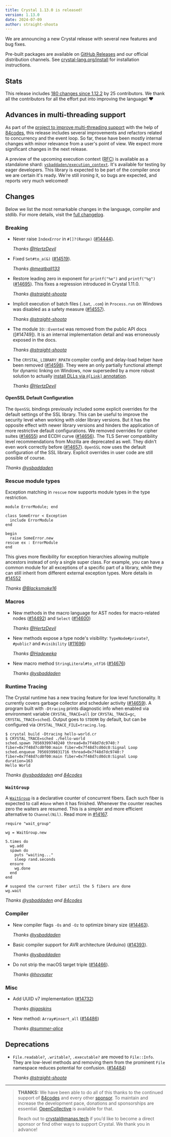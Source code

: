 ```yaml
---
title: Crystal 1.13.0 is released!
version: 1.13.0
date: 2024-07-09
author: straight-shoota
---
```

We are announcing a new Crystal release with several new features and bug fixes.

Pre-built packages are available on [GitHub Releases](https://github.com/crystal-lang/crystal/releases/tag/1.13.0)
and our official distribution channels.
See [crystal-lang.org/install](https://crystal-lang.org/install/) for
installation instructions.

## Stats

This release includes [180 changes since 1.12.2](https://github.com/crystal-lang/crystal/pulls?q=is%3Apr+milestone%3A1.13.0)
by 25 contributors. We thank all the contributors for all the effort put into
improving the language! ❤️

## Advances in multi-threading support

As part of the [project to improve multi-threading support](/2024/02/09/84codes-manas-mt) with the help of [84codes],
this release includes several improvements and refactors related to concurrency and the event loop. So far, these have been mostly internal changes with minor relevance from a user's point of view. We expect more significant changes in the next release.

A preview of the upcoming execution context ([RFC](https://github.com/crystal-lang/rfcs/pull/2)) is available as a standalone shard: [`ysbaddaden/execution_context`](https://github.com/ysbaddaden/execution_context). It's available for testing by eager developers. This library is expected to be part of the compiler once we are certain it's ready.  We're still ironing it, so bugs are expected, and reports very much welcomed!

## Changes

Below we list the most remarkable changes in the language, compiler and stdlib.
For more details, visit the [full changelog](https://github.com/crystal-lang/crystal/releases/tag/1.13.0).

### Breaking

- Never raise `IndexError` in `#[]?(Range)` ([#14444](https://github.com/crystal-lang/crystal/pull/14444)).

  _Thanks [@HertzDevil]_

- Fixed `Set#to_a(&)` ([#14519](https://github.com/crystal-lang/crystal/pull/14519)).

  _Thanks [@meatball133]_

- Restore leading zero in exponent for `printf("%e")` and `printf("%g")` ([#14695](https://github.com/crystal-lang/crystal/issues/14682)). This fixes a regression introduced in Crystal 1.11.0.

  _Thanks [@straight-shoota]_

- Implicit execution of batch files (`.bat`, `.com`) in `Process.run` on Windows was disabled as a safety measure ([#14557](https://github.com/crystal-lang/crystal/pull/14557)).

  _Thanks [@straight-shoota]_

- The module `IO::Evented` was removed from the public API docs  ([#14749]). It is an internal implementation detail and was erroneously exposed in the docs.

  _Thanks [@straight-shoota]_

- The `CRYSTAL_LIBRARY_RPATH` compiler config and delay-load helper have been removed ([#14598](https://github.com/crystal-lang/crystal/pull/14598)). They were an only partially functional attempt for dynamic linking on Windows, now superseded by a more robust solution to actually [install DLLs via `@[Link]` annotation](https://github.com/crystal-lang/crystal/issues/13858).

  _Thanks [@HertzDevil]_

#### OpenSSL Default Configuration

The `OpenSSL` bindings previously included some explicit overrides for the default settings of the SSL library. This can be useful to improve the security level when working with older library versions. But it has the opposite effect with newer library versions and hinders the application of more restrictive default configurations.
We removed overrides for cipher suites ([#14655](https://github.com/crystal-lang/crystal/pull/14655)) and ECDH curve ([#14656](https://github.com/crystal-lang/crystal/pull/14656)). The TLS Server compatibility level recommendations from Mozilla are deprecated as well. They didn't even work correctly before ([#14657](https://github.com/crystal-lang/crystal/pull/14657)).
`OpenSSL` now uses the default configuration of the SSL library. Explicit overrides in user code are still possible of course.

_Thanks [@ysbaddaden]_

### Rescue module types

Exception matching in `rescue` now supports module types in the type restriction.

```crystal
module ErrorModule; end

class SomeError < Exception
  include ErrorModule
end

begin
  raise SomeError.new
rescue ex : ErrorModule
end
```

 This gives more flexibility for exception hierarchies allowing multiple ancestors instead of only a single super class. For example, you can have a common module for all exceptions of a specific part of a library, while they can still inherit from different external exception types.
 More details in [#14552](https://github.com/crystal-lang/crystal/pull/14552)

_Thanks [@Blacksmoke16]_

### Macros

- New methods in the macro language for AST nodes for macro-related nodes ([#14492](https://github.com/crystal-lang/crystal/pull/14492)) and `Select` ([#14600](https://github.com/crystal-lang/crystal/pull/14600))

  _Thanks [@HertzDevil]_
- New methods expose a type node's visibility: `TypeNode#private?`, `#public?` and `#visibility` ([#11696](https://github.com/crystal-lang/crystal/pull/11696))

  _Thanks [@Hadeweka]_
- New macro method `StringLiteral#to_utf16` ([#14676](https://github.com/crystal-lang/crystal/pull/14676))

  _Thanks [@ysbaddaden]_

### Runtime Tracing

The Crystal runtime has a new tracing feature for low level functionality. It currently covers garbage collector and scheduler activity ([#14659](https://github.com/crystal-lang/crystal/pull/14659)).
A program built with `-Dtracing` prints diagnostic info when enabled via environment variable `CRYSTAL_TRACE=all` (or `CRYSTAL_TRACE=gc`, `CRYSTAL_TRACE=sched`). Output goes to `STDERR` by default, but can be configured via `CRYSTAL_TRACE_FILE=tracing.log`.

```console
$ crystal build -Dtracing hello-world.cr
$ CRYSTAL_TRACE=sched ./hello-world
sched.spawn 70569399740240 thread=0x7f48d7dc9740:? fiber=0x7f48d7cd0f00:main fiber=0x7f48d7cd0dc0:Signal Loop
sched.enqueue 70569399831716 thread=0x7f48d7dc9740:? fiber=0x7f48d7cd0f00:main fiber=0x7f48d7cd0dc0:Signal Loop duration=163
Hello World
```

_Thanks [@ysbaddaden] and [84codes]_

### `WaitGroup`

A [`WaitGroup`](https://crystal-lang.org/api/1.13.0/WaitGroup.html) is a declarative counter of concurrent fibers. Each such fiber is expected to call `#done` when it has finished. Whenever the counter reaches zero the waiters are resumed.
This is a simpler and more efficient alternative to `Channel(Nil)`.
Read more in [#14167](https://github.com/crystal-lang/crystal/pull/14167).

```crystal
require "wait_group"

wg = WaitGroup.new

5.times do
  wg.add
  spawn do
    puts "waiting..."
    sleep rand.seconds
  ensure
    wg.done
  end
end

# suspend the current fiber until the 5 fibers are done
wg.wait
```

_Thanks [@ysbaddaden] and [84codes](https://www.84codes.com/)_

### Compiler

- New compiler flags `-Os` and `-Oz` to optimize binary size ([#14463](https://github.com/crystal-lang/crystal/pull/14463)).

  _Thanks [@ysbaddaden]_

- Basic compiler support for AVR architecture (Arduino) ([#14393](https://github.com/crystal-lang/crystal/pull/14393)).

  _Thanks [@ysbaddaden]_

- Do not strip the macOS target triple ([#14466](https://github.com/crystal-lang/crystal/pull/14466)).

  _Thanks [@hovsater]_

### Misc

- Add UUID v7 implementation ([#14732](https://github.com/crystal-lang/crystal/pull/14732))

  _Thanks [@jgaskins]_

- New method: `Array#insert_all` ([#14486](https://github.com/crystal-lang/crystal/pull/14486))

  _Thanks [@summer-alice]_

## Deprecations

- `File.readable?`, `.writable?`, `.executable?` are moved to `File::Info`. They are low-level methods and removing them from the prominent `File` namespace reduces potential for confusion. ([#14484](https://github.com/crystal-lang/crystal/pull/14484))

  _Thanks [@straight-shoota]_

---

> **THANKS:**
> We have been able to do all of this thanks to the continued support of [84codes](https://www.84codes.com/) and every other [sponsor](/sponsors).
> To maintain and increase the development pace, donations and sponsorships are
> essential. [OpenCollective](https://opencollective.com/crystal-lang) is
> available for that.
>
> Reach out to [crystal@manas.tech](mailto:crystal@manas.tech)
> if you’d like to become a direct sponsor or find other ways to support Crystal.
> We thank you in advance!

[@ysbaddaden]: https://github.com/ysbaddaden
[@jgaskins]: https://github.com/jgaskins
[@HertzDevil]: https://github.com/HertzDevil
[@straight-shoota]: https://github.com/straight-shoota
[@Blacksmoke16]: https://github.com/Blacksmoke16
[@hovsater]: https://github.com/hovsater
[@summer-alice]: https://github.com/summer-alice
[@meatball133]: https://github.com/meatball133
[@Hadeweka]: https://github.com/@Hadeweka
[84codes]: https://www.84codes.com/

